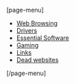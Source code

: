 [page-menu]

- [Web Browsing](/windows3x/webbrowsing)
- [Drivers](/windows3x/drivers)
- [Essential Software](/windows3x/essentialsoftware)
- [Gaming](/windows3x/gaming)
- [Links](/windows3x/links)
- [Dead websites](/windows3x/deadwebsites)

[/page-menu]